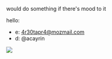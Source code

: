 would do something if there's mood to it 

hello:
- e: 4r30tapr4@mozmail.com
- d: @acayrin
<img src='https://discord.c99.nl/widget/theme-4/448046610723766273.png'>
